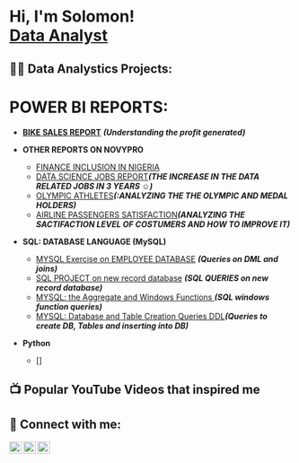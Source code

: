 <h1>Hi, I'm Solomon! <br/> <a href="https://github.com/Sollieee">Data Analyst</a>

<h2>👨‍💻 Data Analystics Projects:</h2>
  <h1>POWER BI REPORTS:</h1>

  - [<b>BIKE SALES REPORT</b>](https://www.novypro.com/project/bike-sales) <b><i>(Understanding the profit generated)</b></i>
 
- <b>OTHER REPORTS ON NOVYPRO</b>
  - [FINANCE INCLUSION IN NIGERIA](https://www.novypro.com/project/financial-inclusion)
  - [DATA SCIENCE JOBS REPORT](https://www.novypro.com/project/datascience-jobs)<b><i>(THE INCREASE IN THE DATA RELATED JOBS IN 3 YEARS ☺)</b></i>
  - [OLYMPIC ATHLETES](https://www.novypro.com/project/sollie)<b><i>(:ANALYZING THE THE OLYMPIC AND MEDAL HOLDERS)</b></i>
  - [AIRLINE PASSENGERS SATISFACTION](https://www.novypro.com/project/sollie-airlinepassengers)<b><i>(ANALYZING THE SACTIFACTION LEVEL OF COSTUMERS AND HOW TO IMPROVE IT)</b></i>
  
- <b> SQL: DATABASE LANGUAGE (MySQL)</b>
  - [MYSQL Exercise on EMPLOYEE DATABASE](https://github.com/Sollieee/-SQL/blob/main/-mySQL) <b><i>(Queries on DML and joins)</b></i>
  - [SQL PROJECT on new record database](https://github.com/Sollieee/-SQL/blob/main/SQL.%20database%20on%20new%20record) <b><i>(SQL QUERIES on new record database)</b></i>
  - [MYSQL: the Aggregate and Windows Functions ](https://github.com/Sollieee/-SQL/blob/main/SQL%20windows%20functions) <b><i>(SQL windows function queries)</b></i>
  - [MYSQL: Database and Table Creation Queries DDL](https://github.com/Sollieee/-SQL/blob/main/SQL%20Queries%20to%20create%20RDBMS%2C%20Tables%20and%20inserting%20into%20DB%2C)<b><i>(Queries to create DB, Tables and inserting into DB)</b></i>
  
- <b>Python</b>
  - []

<h2>📺 Popular YouTube Videos that inspired me</h2>

<h2> 🤳 Connect with me:</h2>

[<img align="left" alt="JoshMadakor | Twitter" width="22px" src="https://cdn.jsdelivr.net/npm/simple-icons@v3/icons/twitter.svg" />][twitter]
[<img align="left" alt="JoshMadakor | LinkedIn" width="22px" src="https://cdn.jsdelivr.net/npm/simple-icons@v3/icons/linkedin.svg" />][linkedin]
[<img align="left" alt="JoshMadakor | Instagram" width="22px" src="https://cdn.jsdelivr.net/npm/simple-icons@v3/icons/instagram.svg" />][instagram]

[twitter]: https://twitter.com/Sollie_0
[instagram]: https://www.instagram.com/Solliee
[linkedin]: https://www.linkedin.com/in/solomon-olusanya-72b191214

<!--
**joshmadako1** is a ✨ _special_ ✨ repository because its `README.md` (this file) appears on your GitHub profile.

Here are some ideas to get you started:

- 🔭 I’m currently working on ...
- 🌱 I’m currently learning ...
- 👯 I’m looking to collaborate on ...
- 🤔 I’m looking for help with ...
- 💬 Ask me about ...
- 📫 How to reach me: ...
- 😄 Pronouns: ...
- ⚡ Fun fact: ...
-->
